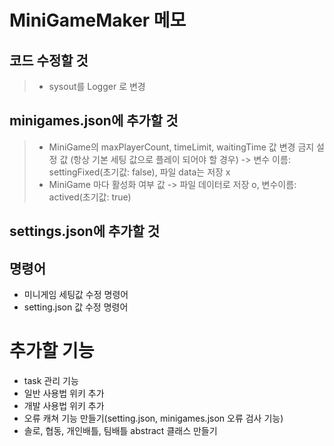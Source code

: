 # MiniGameMaker 메모

## 코드 수정할 것
> - sysout를 Logger 로 변경


## minigames.json에 추가할 것
> - MiniGame의 maxPlayerCount, timeLimit, waitingTime 값 변경 금지 설정 값 (항상 기본 세팅 값으로 플레이 되어야 할 경우) -> 변수 이름: settingFixed(초기값: false), 파일 data는 저장 x
> - MiniGame 마다 활성화 여부 값 -> 파일 데이터로 저장 o, 변수이름: actived(초기값: true)

## settings.json에 추가할 것

## 명령어
- 미니게임 세팅값 수정 명령어
- setting.json 값 수정 명령어

# 추가할 기능
- task 관리 기능
- 일반 사용법 위키 추가
- 개발 사용법 위키 추가
- 오류 캐쳐 기능 만들기(setting.json, minigames.json 오류 검사 기능)
- 솔로, 협동, 개인배틀, 팀배틀 abstract 클래스 만들기